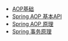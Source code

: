 * [AOP基础](/java/spring-aop/README)
* [Spring AOP 基本API](/java/spring-aop/2-use)
* [Spring AOP 原理](/java/spring-aop/3-springaopsource)
* [Spring 事务原理](/java/spring-aop/4-transation)
